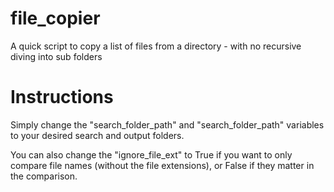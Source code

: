 # file_copier
A quick script to copy a list of files from a directory - with no recursive diving into sub folders

# Instructions
Simply change the "search_folder_path" and "search_folder_path" variables to your desired search and output folders. 

You can also change the "ignore_file_ext" to True if you want to only compare file names (without the file extensions), or False if they matter in the comparison.
